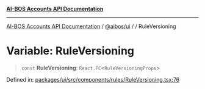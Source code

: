 [**AI-BOS Accounts API Documentation**](../../../README.md)

***

[AI-BOS Accounts API Documentation](../../../README.md) / [@aibos/ui](../README.md) / [](../README.md) / RuleVersioning

# Variable: RuleVersioning

> `const` **RuleVersioning**: `React.FC`\<`RuleVersioningProps`\>

Defined in: [packages/ui/src/components/rules/RuleVersioning.tsx:76](https://github.com/pohlai88/accounts/blob/48103fb36d28b2b9bfb33472b6de2f719773cde9/packages/ui/src/components/rules/RuleVersioning.tsx#L76)
